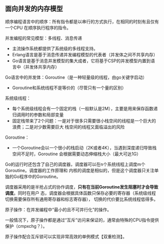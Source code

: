 面向并发的内存模型
--------------

顺序编程语言中的顺序：所有指令都是以串行的方式执行，在相同的时刻有且仅有一个CPU
在顺序执行程序的指令。

并发编程的常见模型：多线程、消息传递
 * 主流操作系统都提供了系统级的多线程支持。
 * Erlang语言是基于消息传递并发编程模型的代表者（并发体之间不共享内存）
 * Go语言是基于消息并发模型的集大成者，它将基于CSP的并发模型内置到语言中（并发体共享内存）

Go语言中的并发体：Goroutine（是一种轻量级的线程，由go关键字启动）
 * Goroutine和系统线程不是等价的（尽管只有一个量的区别）

系统级线程：
 * 每个系统级线程会有一个固定的栈（一般默认是2M），主要是用来保存函数递归调用时的参数和局部变量
 * 固定栈带来了2个问题：一是对于很多只需要很小栈空间的线程是一个巨大的浪费；二是对少数需要巨大
 栈空间的线程又面临溢出的风险

Goroutine：
 * 一个Goroutine会以一个很小的栈启动（2K或者4K），当遇到深度递归导致栈空间不足时，Goroutine
 会根据需要动态伸缩栈大小（最大可达1G）

Go的运行时还包含了自己的调度器，调度器可以在n个系统线程上调度m个Goroutine。调度器的工作原理和
内核的调度是相似的，但是这个调度器只关注单独的Go程序中的Goroutine。

调度器采用的是半抢占式的协作调度，__只有在当前Goroutine发生阻塞时才会导致调度__。同时在用户
态，调度器会根据具体函数只保存必要的寄存器（系统级线程切换需要保存所有通用寄存器和标志寄存器），
切换的代价要比系统线程低得多。

原子操作：在并发编程中“最小的且不可并行化”的操作。

一般情况下，原子操作都是通过“互斥”访问来保证的，通常由特殊的CPU指令提供保护（cmpxchg？）。

原子操作配合互斥锁可以实现非常高效的单例模式【双重检测】。
